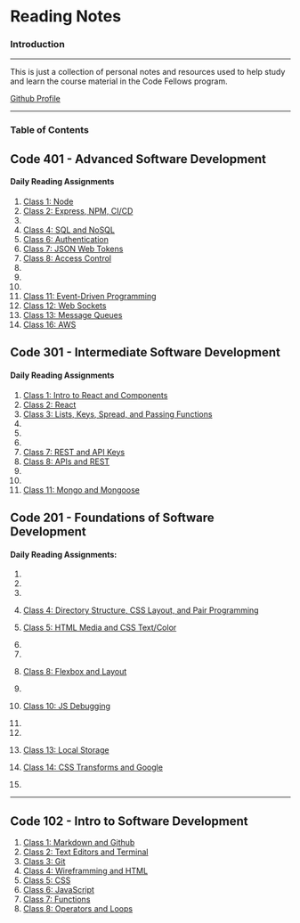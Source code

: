 # Reading Notes

### Introduction

***

This is just a collection of personal notes and resources used to help study and learn the course material in the Code Fellows program.

[Github Profile](https://github.com/HaydenCleaver)

***
### Table of Contents


## Code 401 - Advanced Software Development

#### Daily Reading Assignments

1. [Class 1: Node](https://haydencleaver.github.io/reading-notes/401/401_Class1.md)
2. [Class 2: Express, NPM, CI/CD](https://haydencleaver.github.io/reading-notes/401/401_Class2.md)
3. 
4. [Class 4: SQL and NoSQL](https://haydencleaver.github.io/reading-notes/401/401_Class4.md)
5. [Class 6: Authentication](https://haydencleaver.github.io/reading-notes/401/401_Class6.md)
6. [Class 7: JSON Web Tokens](https://haydencleaver.github.io/reading-notes/401/401_Class7.md)
7. [Class 8: Access Control](https://haydencleaver.github.io/reading-notes/401/401_Class7.md)
8.
9.
10.
11. [Class 11: Event-Driven Programming](https://haydencleaver.github.io/reading-notes/401/401_Class11.md)
12. [Class 12: Web Sockets](https://haydencleaver.github.io/reading-notes/401/401_Class12.md)
13. [Class 13: Message Queues](https://haydencleaver.github.io/reading-notes/401/401_Class13.md)
14. [Class 16: AWS](https://haydencleaver.github.io/reading-notes/301_Class14.md)




## Code 301 - Intermediate Software Development

#### Daily Reading Assignments

1. [Class 1: Intro to React and Components](https://haydencleaver.github.io/reading-notes/301_Class1.md)
2. [Class 2: React](https://haydencleaver.github.io/reading-notes/301_Class1.md)
3. [Class 3: Lists, Keys, Spread, and Passing Functions](https://haydencleaver.github.io/reading-notes/301_Class3.md)
4.
5.
6.
7. [Class 7: REST and API Keys](https://haydencleaver.github.io/reading-notes/301_Class7.md)
8. [Class 8: APIs and REST](https://haydencleaver.github.io/reading-notes/301_Class8.md)
9.
10.
11. [Class 11: Mongo and Mongoose](https://haydencleaver.github.io/reading-notes/301_Class11.md)

## Code 201 - Foundations of Software Development

#### Daily Reading Assignments:

1.
2.
3.
4. [Class 4: Directory Structure, CSS Layout, and Pair Programming](https://haydencleaver.github.io/reading-notes/class-04)

5. [Class 5: HTML Media and CSS Text/Color](https://haydencleaver.github.io/reading-notes/class-05)
6.
7.
8. [Class 8: Flexbox and Layout](https://haydencleaver.github.io/reading-notes/class-08)
9.
10. [Class 10: JS Debugging](https://haydencleaver.github.io/reading-notes/class-10)
11.
12.
13. [Class 13: Local Storage](https://haydencleaver.github.io/reading-notes/class-13)
14. [Class 14: CSS Transforms and Google](https://haydencleaver.github.io/reading-notes/class-14)
15.

***

## Code 102 - Intro to Software Development

1. [Class 1: Markdown and Github](https://haydencleaver.github.io/reading-notes/Class1)
2. [Class 2: Text Editors and Terminal](https://haydencleaver.github.io/reading-notes/Class2)
3. [Class 3: Git](https://haydencleaver.github.io/reading-notes/Class3)
4. [Class 4: Wireframming and HTML](https://haydencleaver.github.io/reading-notes/Class4)
5. [Class 5: CSS](https://haydencleaver.github.io/reading-notes/Class5)
6. [Class 6: JavaScript](https://haydencleaver.github.io/reading-notes/Class6)
7. [Class 7: Functions](https://haydencleaver.github.io/reading-notes/Class7)
8. [Class 8: Operators and Loops](https://haydencleaver.github.io/reading-notes/Class8)